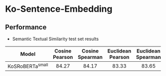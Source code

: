 # Ko-Sentence-Embedding

## Performance
- Semantic Textual Similarity test set results <br>

| Model                  | Cosine Pearson | Cosine Spearman | Euclidean Pearson | Euclidean Spearman | Manhattan Pearson | Manhattan Spearman | Dot Pearson | Dot Spearman |
|------------------------|:----:|:----:|:----:|:----:|:----:|:----:|:----:|:----:|
| KoSRoBERTa<sup>small</sup>    | 84.27 | 84.17 | 83.33 | 83.65 | 83.34 | 83.65 | 82.10 | 81.38 |
